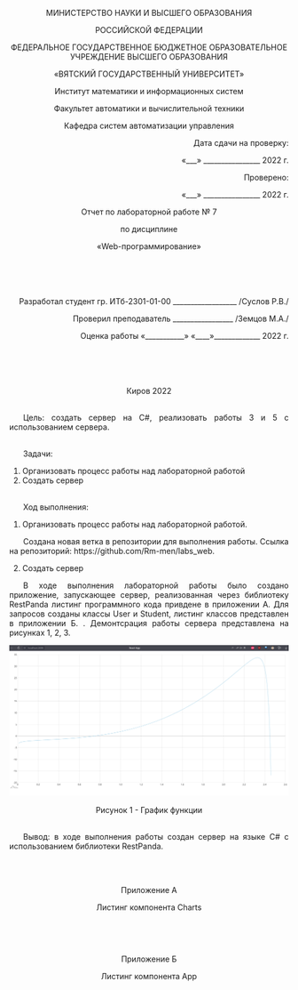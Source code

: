 <p align = center>МИНИСТЕРСТВО НАУКИ И ВЫСШЕГО ОБРАЗОВАНИЯ
<p align = center>РОССИЙСКОЙ ФЕДЕРАЦИИ
<p align = center>ФЕДЕРАЛЬНОЕ ГОСУДАРСТВЕННОЕ БЮДЖЕТНОЕ ОБРАЗОВАТЕЛЬНОЕ УЧРЕЖДЕНИЕ ВЫСШЕГО ОБРАЗОВАНИЯ
<p align = center>«ВЯТСКИЙ ГОСУДАРСТВЕННЫЙ УНИВЕРСИТЕТ»
<p align = center>Институт математики и информационных систем
<p align = center>Факультет автоматики и вычислительной техники
<p align = center>Кафедра систем автоматизации управления
<p align = right>Дата сдачи на проверку:
<p align = right>«___» ________________ 2022 г.
<p align = right>Проверено:
<p align = right>«___» ________________ 2022 г.
<p align = center >Отчет по лабораторной работе № 7
<p align = center>по дисциплине
<p align = center>«Web-программирование»
<br/>
<br/>
<br/>
<br/>
<br/>

<p align = right>Разработал студент гр. ИТб-2301-01-00 __________________ /Суслов Р.В./
<p align = right>Проверил преподаватель _________________ /Земцов М.А./
<p align = right>Оценка работы	«___________» 
«____»_____________ 2022 г.
<br/>
<br/>
<br/>
<br/>
<br/>
<p align = center>Киров 2022
<br/><br/>

<p align = justify style="text-indent: 25px;">Цель: создать сервер на C#, реализовать работы 3 и 5 с использованием сервера.
<br/><br/>

<p align = justify style="text-indent: 25px;">
Задачи:

1. Организовать процесс работы над лабораторной работой
1. Создать сервер
<br/><br/>

<p align = justify style="text-indent: 25px;">Ход выполнения:

1. Организовать процесс работы над лабораторной работой.
<p align = justify style="text-indent: 25px;">
Создана новая ветка в репозитории для выполнения работы.
Ссылка на репозиторий: https://github.com/Rm-men/labs_web.

2. Создать сервер
<p align = justify style="text-indent: 25px;">
В ходе выполнения лабораторной работы было создано приложение, запускающее сервер, реализованная через библиотеку RestPanda листинг программного кода привдене в приложении А. Для запросов созданы классы User и Student, листинг классов представлен в приложении Б. . Демонтсрация работы сервера представлена на рисунках 1, 2, 3.
<p align=center><img src=./src/l8.png></p>
<p align = center>Рисунок 1 - График функции
<br><br>

<p align = justify style="text-indent: 25px;">Вывод: в ходе выполнения работы создан сервер на языке C# с использованием библиотеки RestPanda.

<br><br>
<p align = center>Приложение А

<p align = center>Листинг компонента Charts

```js

```
<br><br>

<p align = center>Приложение Б

<p align = center>Листинг компонента App

```js

```
<br><br>